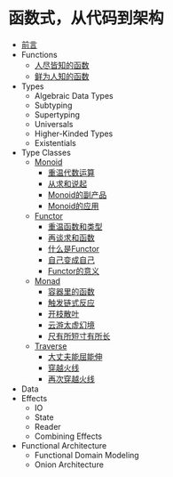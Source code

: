 # 函数式，从代码到架构

- [前言](README.md)
- Functions
    - [人尽皆知的函数](5_function/1_function.md)
    - [鲜为人知的函数](5_function/2_advanced_func.md)
- Types
    - Algebraic Data Types
    - Subtyping
    - Supertyping
    - Universals
    - Higher-Kinded Types
    - Existentials
- Type Classes
    - [Monoid](1_monoid/README.md)
        - [重温代数运算](1_monoid/1_revisit_algebra.md)
        - [从求和说起](1_monoid/2_sum_function.md)
        - [Monoid的副产品](1_monoid/3_semigroup.md)
        - [Monoid的应用](1_monoid/4_monoid_usage.md)
    - [Functor](2_functor/README.md)
        - [重温函数和类型](2_functor/1_revisit_function.md)
        - [再谈求和函数](2_functor/2_sum_func_again.md)
        - [什么是Functor](2_functor/3_what_is_functor.md)
        - [自己变成自己](2_functor/4_endofunctor.md)
        - [Functor的意义](2_functor/5_functor_point.md)
    - [Monad](3_monad/README.md)
        - [容器里的函数](3_monad/1_applicative.md)
        - [触发链式反应](3_monad/2_monad.md)
        - [开枝散叶](3_monad/3_tree_monad.md)
        - [云游太虚幻境](3_monad/4_identity.md)
        - [尺有所短寸有所长](3_monad/5_app_vs_monad.md)
    - [Traverse](4_traverse/README.md)
        - [大丈夫能屈能伸](4_traverse/1_foldable.md)
        - [穿越火线](4_traverse/2_traverse.md)
        - [再次穿越火线](4_traverse/3_traverse_functor.md)
- Data
- Effects
    - IO
    - State
    - Reader
    - Combining Effects
- Functional Architecture
    - Functional Domain Modeling
    - Onion Architecture

